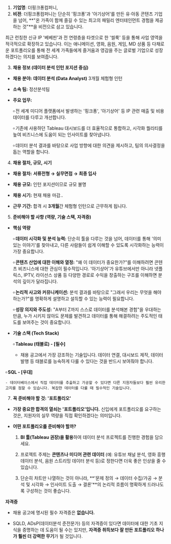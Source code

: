 1. **기업명**: 더핑크퐁컴퍼니, 
2. **비젼**: 
더핑크퐁컴퍼니는 단순히 '핑크퐁'과 '아기상어'를 만든 유·아동 콘텐츠 기업을 넘어, **"온 가족이 함께 즐길 수 있는 최고의 패밀리 엔터테인먼트 경험을 제공하는 것"**을 비전으로 삼고 있습니다.

최근 런칭한 신규 IP '베베핀'과 전 연령층을 타겟으로 한 '씰룩' 등을 통해 사업 영역을 적극적으로 확장하고 있습니다. 이는 애니메이션, 영화, 음원, 게임, MD 상품 등 다채로운 포트폴리오를 통해 전 세계 가족들에게 즐거움과 영감을 주는 글로벌 기업으로 성장하겠다는 의지를 보여줍니다.

3. **채용 정보 (데이터 분석 인턴 포지션 중심)**

- **채용 분야:** **데이터 분석 (Data Analyst)** 3개월 체험형 인턴
    
- **소속 팀:** 정산분석팀
    
- **주요 업무:**
    
    ৹ 전 세계 미디어 플랫폼에서 발생하는 '핑크퐁', '아기상어' 등 IP 관련 매출 및 비용 데이터를 다루고 개선합니다.
        
    ৹ 기존에 사용하던 Tableau 대시보드를 더 효율적으로 통합하고, 시각화 퀄리티를 높여 비즈니스에 도움이 되는 인사이트를 찾아냅니다.
        
    ৹ 데이터 분석 결과를 바탕으로 사업 방향에 대한 의견을 제시하고, 팀의 의사결정을 돕는 역할을 합니다.
        

4. **채용 절차, 규모, 시기**

- **채용 절차:** **서류전형 → 실무면접 → 최종 입사** 
    
- **채용 규모:** 인턴 포지션이므로 규모 불명
    
- **채용 시기:** 현재 채용 마감..
    
- **근무 기간:** 합격 시 **3개월**간 체험형 인턴으로 근무하게 됩니다.
    

5. **준비해야 할 사항 (역량, 기술 스택, 자격증)**


- **핵심 역량**

  ৹ **데이터 시각화 및 분석 능력:** 단순히 툴을 다루는 것을 넘어, 데이터를 통해 '의미 있는 이야기'를 찾아내고, 다른 사람들이 쉽게 이해할 수 있도록 시각화하는 능력이 가장 중요합니다.
    
  ৹ **콘텐츠 산업에 대한 이해와 열정:** "왜 이 데이터가 중요한가?"를 이해하려면 콘텐츠 비즈니스에 대한 관심이 필수적입니다. '아기상어'가 유튜브에서만 아니라 넷플릭스, IPTV, 라이선스 상품 등 다양한 경로로 수익을 창출하는 구조를 이해하면 분석의 깊이가 달라집니다.
    
  ৹ **논리적 사고와 커뮤니케이션:** 분석 결과를 바탕으로 "그래서 우리는 무엇을 해야 하는가?"를 명확하게 설명하고 설득할 수 있는 능력이 필요합니다.
    
  ৹ **성장 의지와 주도성:** "A부터 Z까지 스스로 데이터를 분석해본 경험"을 우대하는 만큼, 누가 시키지 않아도 문제를 발견하고 데이터를 통해 해결하려는 주도적인 태도를 보여주는 것이 중요합니다.
    

- **기술 스택 (Tech Stack)**

  ৹ **Tableau (태블로) - [필수]**
    
    - 채용 공고에서 가장 강조하는 기술입니다. 데이터 연결, 대시보드 제작, 데이터 발행 등 태블로를 능숙하게 다룰 수 있다는 것을 반드시 보여줘야 합니다.
        
৹ **SQL - [우대]**
    
    - 데이터베이스에서 직접 데이터를 추출하고 가공할 수 있다면 다른 지원자들보다 훨씬 유리한 고지를 점할 수 있습니다. 복잡한 데이터를 다룰 때 필수적인 기술입니다.
        

7. **꼭 준비해야 할 것: '포트폴리오'**

- **가장 중요한 합격의 열쇠는 '포트폴리오'입니다.** 신입에게 포트폴리오를 요구하는 것은, 지원자의 실무 역량을 직접 확인하겠다는 의미입니다.
    
- **어떤 포트폴리오를 준비해야 할까?**
    
    1. **BI 툴(Tableau 권장)을 활용**하여 데이터 분석 프로젝트를 진행한 경험을 담으세요.
        
    2. 프로젝트 주제는 **콘텐츠나 미디어 관련 데이터** (예: 유튜브 채널 분석, 영화 흥행 데이터 분석, 음원 스트리밍 데이터 분석 등)로 정한다면 더욱 좋은 인상을 줄 수 있습니다.
        
    3. 단순히 차트만 나열하는 것이 아니라, **'문제 정의 → 데이터 수집/가공 → 분석 및 시각화 → 인사이트 도출 → 결론'**의 논리적 흐름이 명확하게 드러나도록 구성하는 것이 좋습니다.
        

**자격증**

- 채용 공고에 명시된 필수 자격증은 **없습니다.**
    
- SQLD, ADsP(데이터분석 준전문가) 등의 자격증이 있다면 데이터에 대한 기초 지식을 증명하는 데 도움이 될 수는 있지만, **자격증 취득보다 잘 만든 포트폴리오 하나가 훨씬 더 강력한 무기**가 될 것입니다.
